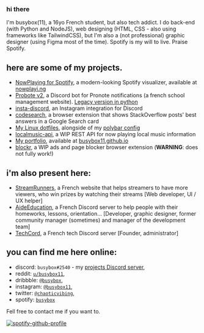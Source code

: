 ### hi there
I'm busybox(11), a 16yo French student, but also tech addict.
I do back-end (with Python and NodeJS), web designing (HTML, CSS - also using frameworks like TailwindCSS), but I'm also a (not professional) graphic designer (using Figma most of the time).
Spotify is my will to live. Praise Spotify.

## here are some of my projects.
- [NowPlaying for Spotify](https://github.com/busybox11/NowPlaying-for-Spotify), a modern-looking Spotify visualizer, available at [nowplayi.ng](https://nowplayi.ng)
- [Probote v2](https://github.com/busybox11/probote-v2), a Discord bot for Pronote notifications (a french school management website). [Legacy version in python](https://github.com/busybox11/probote)
- [insta-discord](https://github.com/busybox11/insta-discord), an Instagram integration for Discord
- [codesearch](https://github.com/busybox11/codesearch), a browser extension that shows StackOverflow posts' best answers in a Google Search card
- [My Linux dotfiles](https://github.com/busybox11/dotfiles), alongside of my [polybar config](https://github.com/busybox11/spotify-polybar)
- [localmusic-api](https://github.com/busybox11/localmusic-api), a WIP REST API for now playing local music information
- [My portfolio](https://github.com/busybox11/busybox11.github.io), available at [busybox11.github.io](https://busybox11.github.io)
- [blockr](https://github.com/busybox11/blockr), a WIP ads and page blocker browser extension (**WARNING**: does not fully work!)

## i'm also present here:
- [StreamRunners](https://streamrunners.fr/affiliate/busybox11), a French website that helps streamers to have more viewers, who win prizes by watching their streams [Web developer, UI / UX helper]
- [AideEducation](https://aideeducation.fr/), a French Discord server to help people with their homeworks, lessons, orientation... [Developer, graphic designer, former community manager (sometimes) and manager of the development team]
- [TechCord](https://discord.gg/svZ2PSm), a French tech Discord server [Founder, administrator]

## you can find me here online:
- discord: `busybox#2540` - my [projects Discord server](https://discord.gg/DMmk8Sc),
- reddit: [`u/busybox11`](https://reddit.com/u/busybox11),
- dribbble: [`@busybox`](https://dribbble.com/busybox),
- instagram: [`@busybox11`](https://instagram.com/busybox11),
- twitter: [`@chaoticvibing`](https://twitter.com/chaoticvibing),
- spotify: [`busybox`](https://open.spotify.com/user/yha0gdu9143vclyk0cuqoro0m)

Fell free to contact me if you want to.

[![spotify-github-profile](https://spotify-github-profile.vercel.app/api/view?uid=yha0gdu9143vclyk0cuqoro0m&cover_image=true&theme=default)](https://github.com/kittinan/spotify-github-profile)

